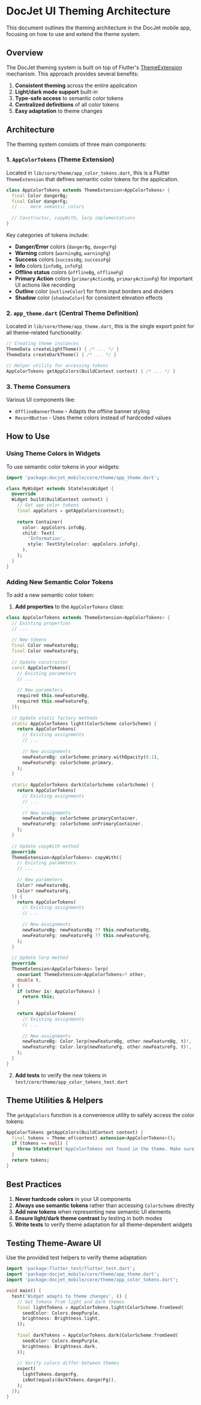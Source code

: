 # DocJet UI Theming Architecture

This document outlines the theming architecture in the DocJet mobile app, focusing on how to use and extend the theme system.

## Overview

The DocJet theming system is built on top of Flutter's [ThemeExtension](https://api.flutter.dev/flutter/material/ThemeExtension-class.html) mechanism. This approach provides several benefits:

1. **Consistent theming** across the entire application
2. **Light/dark mode support** built-in
3. **Type-safe access** to semantic color tokens
4. **Centralized definitions** of all color tokens 
5. **Easy adaptation** to theme changes

## Architecture

The theming system consists of three main components:

### 1. `AppColorTokens` (Theme Extension)

Located in `lib/core/theme/app_color_tokens.dart`, this is a Flutter `ThemeExtension` that defines semantic color tokens for the application.

```dart
class AppColorTokens extends ThemeExtension<AppColorTokens> {
  final Color dangerBg;
  final Color dangerFg;
  // ... more semantic colors
  
  // Constructor, copyWith, lerp implementations
}
```

Key categories of tokens include:

- **Danger/Error** colors (`dangerBg`, `dangerFg`)
- **Warning** colors (`warningBg`, `warningFg`)
- **Success** colors (`successBg`, `successFg`)
- **Info** colors (`infoBg`, `infoFg`)
- **Offline status** colors (`offlineBg`, `offlineFg`)
- **Primary Action** colors (`primaryActionBg`, `primaryActionFg`) for important UI actions like recording
- **Outline** color (`outlineColor`) for form input borders and dividers
- **Shadow** color (`shadowColor`) for consistent elevation effects

### 2. `app_theme.dart` (Central Theme Definition)

Located in `lib/core/theme/app_theme.dart`, this is the single export point for all theme-related functionality:

```dart
// Creating theme instances
ThemeData createLightTheme() { /* ... */ }
ThemeData createDarkTheme() { /* ... */ }

// Helper utility for accessing tokens
AppColorTokens getAppColors(BuildContext context) { /* ... */ }
```

### 3. Theme Consumers

Various UI components like:

- `OfflineBannerTheme` - Adapts the offline banner styling
- `RecordButton` - Uses theme colors instead of hardcoded values

## How to Use

### Using Theme Colors in Widgets

To use semantic color tokens in your widgets:

```dart
import 'package:docjet_mobile/core/theme/app_theme.dart';

class MyWidget extends StatelessWidget {
  @override
  Widget build(BuildContext context) {
    // Get app color tokens
    final appColors = getAppColors(context);
    
    return Container(
      color: appColors.infoBg,
      child: Text(
        'Information',
        style: TextStyle(color: appColors.infoFg),
      ),
    );
  }
}
```

### Adding New Semantic Color Tokens

To add a new semantic color token:

1. **Add properties** to the `AppColorTokens` class:

```dart
class AppColorTokens extends ThemeExtension<AppColorTokens> {
  // Existing properties
  // ...
  
  // New tokens
  final Color newFeatureBg;
  final Color newFeatureFg;
  
  // Update constructor
  const AppColorTokens({
    // Existing parameters
    // ...
    
    // New parameters
    required this.newFeatureBg,
    required this.newFeatureFg,
  });
  
  // Update static factory methods
  static AppColorTokens light(ColorScheme colorScheme) {
    return AppColorTokens(
      // Existing assignments
      // ...
      
      // New assignments
      newFeatureBg: colorScheme.primary.withOpacity(0.1),
      newFeatureFg: colorScheme.primary,
    );
  }
  
  static AppColorTokens dark(ColorScheme colorScheme) {
    return AppColorTokens(
      // Existing assignments
      // ...
      
      // New assignments
      newFeatureBg: colorScheme.primaryContainer,
      newFeatureFg: colorScheme.onPrimaryContainer,
    );
  }
  
  // Update copyWith method
  @override
  ThemeExtension<AppColorTokens> copyWith({
    // Existing parameters
    // ...
    
    // New parameters
    Color? newFeatureBg, 
    Color? newFeatureFg,
  }) {
    return AppColorTokens(
      // Existing assignments
      // ...
      
      // New assignments
      newFeatureBg: newFeatureBg ?? this.newFeatureBg,
      newFeatureFg: newFeatureFg ?? this.newFeatureFg,
    );
  }
  
  // Update lerp method
  @override
  ThemeExtension<AppColorTokens> lerp(
    covariant ThemeExtension<AppColorTokens>? other,
    double t,
  ) {
    if (other is! AppColorTokens) {
      return this;
    }
    
    return AppColorTokens(
      // Existing assignments
      // ...
      
      // New assignments
      newFeatureBg: Color.lerp(newFeatureBg, other.newFeatureBg, t)!,
      newFeatureFg: Color.lerp(newFeatureFg, other.newFeatureFg, t)!,
    );
  }
}
```

2. **Add tests** to verify the new tokens in `test/core/theme/app_color_tokens_test.dart`

## Theme Utilities & Helpers

The `getAppColors` function is a convenience utility to safely access the color tokens:

```dart
AppColorTokens getAppColors(BuildContext context) {
  final tokens = Theme.of(context).extension<AppColorTokens>();
  if (tokens == null) {
    throw StateError('AppColorTokens not found in the theme. Make sure to use the themes from app_theme.dart');
  }
  return tokens;
}
```

## Best Practices

1. **Never hardcode colors** in your UI components
2. **Always use semantic tokens** rather than accessing `ColorScheme` directly
3. **Add new tokens** when representing new semantic UI elements
4. **Ensure light/dark theme contrast** by testing in both modes
5. **Write tests** to verify theme adaptation for all theme-dependent widgets

## Testing Theme-Aware UI

Use the provided test helpers to verify theme adaptation:

```dart
import 'package:flutter_test/flutter_test.dart';
import 'package:docjet_mobile/core/theme/app_theme.dart';
import 'package:docjet_mobile/core/theme/app_color_tokens.dart';

void main() {
  test('Widget adapts to theme changes', () {
    // Get tokens from light and dark themes
    final lightTokens = AppColorTokens.light(ColorScheme.fromSeed(
      seedColor: Colors.deepPurple,
      brightness: Brightness.light,
    ));
    
    final darkTokens = AppColorTokens.dark(ColorScheme.fromSeed(
      seedColor: Colors.deepPurple,
      brightness: Brightness.dark,
    ));
    
    // Verify colors differ between themes
    expect(
      lightTokens.dangerFg, 
      isNot(equals(darkTokens.dangerFg)),
    );
  });
}
``` 